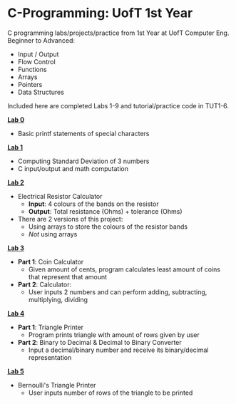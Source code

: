 # C-Programming: UofT 1st Year
C programming labs/projects/practice from 1st Year at UofT Computer Eng.
Beginner to Advanced:
+ Input / Output
+ Flow Control
+ Functions
+ Arrays
+ Pointers
+ Data Structures

Included here are completed Labs 1-9 and tutorial/practice code in TUT1-6.

[**Lab 0**](https://github.com/pietrea2/C-Programming---UofT-1st-Year/tree/main/Lab%200)
+ Basic printf statements of special characters

[**Lab 1**](https://github.com/pietrea2/C-Programming---UofT-1st-Year/tree/main/Lab%201)
+ Computing Standard Deviation of 3 numbers
+ C input/output and math computation

[**Lab 2**](https://github.com/pietrea2/C-Programming---UofT-1st-Year/tree/main/Lab%202)
+ Electrical Resistor Calculator
  + **Input**: 4 colours of the bands on the resistor
  + **Output**: Total resistance (Ohms) + tolerance (Ohms)
+ There are 2 versions of this project:
  + Using arrays to store the colours of the resistor bands
  + _Not_ using arrays

[**Lab 3**](https://github.com/pietrea2/C-Programming---UofT-1st-Year/tree/main/Lab%203)
+ **Part 1**: Coin Calculator
  + Given amount of cents, program calculates least amount of coins that represent that amount
+ **Part 2**: Calculator:
  + User inputs 2 numbers and can perform adding, subtracting, multiplying, dividing
 
[**Lab 4**](https://github.com/pietrea2/C-Programming---UofT-1st-Year/tree/main/Lab%204)
+ **Part 1**: Triangle Printer
  + Program prints triangle with amount of rows given by user
+ **Part 2**: Binary to Decimal & Decimal to Binary Converter
  + Input a decimal/binary number and receive its binary/decimal representation
 
[**Lab 5**](https://github.com/pietrea2/C-Programming---UofT-1st-Year/tree/main/Lab%205)
+ Bernoulli's Triangle Printer
  + User inputs number of rows of the triangle to be printed
